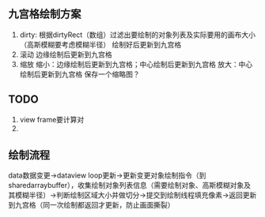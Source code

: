 ## 九宫格绘制方案

1. dirty:
    根据dirtyRect（数组）过滤出要绘制的对象列表及实际要用的画布大小（高斯模糊要考虑模糊半径）
    绘制好后更新到九宫格
2. 滚动
    边缘绘制后更新到九宫格
3. 缩放
    缩小：边缘绘制后更新到九宫格；中心绘制后更新到九宫格
    放大：中心绘制后更新到九宫格
    保存一个缩略图？


## TODO
1. view frame要计算对
2. 


## 绘制流程
data数据变更->dataview loop更新->更新变更对象绘制指令（到sharedarraybuffer），收集绘制对象列表信息（需要绘制对象、高斯模糊对象及其模糊半径）->判断绘制区域大小并做切分->提交到绘制线程填充像素->返回更新到九宫格（同一次绘制都返回才更新，防止画面撕裂）